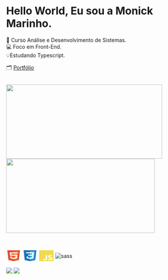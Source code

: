 # Hello World, Eu sou a Monick Marinho.

📖 Curso Análise e Desenvolvimento de Sistemas.
<br>
💻 Foco em Front-End.
<br>
💡Estudando Typescript.

🗂️ <a href="https://portfolio-indol-gamma-99.vercel.app/"  target="_blank">Portfólio</a>

<br>
<div style="display: inline_block">
  <a href="https://github.com/monickevelyn/github-readme-stats">
    <img height=200 width=420 align="center" src="https://github-readme-stats.vercel.app/api?username=monickevelyn&theme=midnight-purple&show_icons=true" />
  </a>
  <a href="https://github.com/monickevelyn/convoychat">
    <img height=200 width=400 align="center"src="https://github-readme-stats.vercel.app/api/top-langs?username=monickevelyn&layout=compact&langs_count=8&card_width=320&theme=midnight-purple&show_icons=true" />
  </a>
</div>

##

<div style="display: inline_block"><br>
  <img align="center" alt="html" height="30" width="40" src="https://raw.githubusercontent.com/devicons/devicon/master/icons/html5/html5-original.svg">
  <img align="center" alt="css" height="30" width="40" src="https://raw.githubusercontent.com/devicons/devicon/master/icons/css3/css3-original.svg">
  <img align="center" alt="js" height="30" width="40" src="https://raw.githubusercontent.com/devicons/devicon/master/icons/javascript/javascript-plain.svg">
  <img align="center" alt="sass" height="30" width="40" src="https://img.icons8.com/color/48/sass.png"/>
</div>
 
<div><br>
  <a href= "mailto:monickkmarinho@gmail.com"><img src="https://img.shields.io/badge/-Gmail-%23333?style=for-the-badge&logo=gmail&logoColor=white" target="_blank"></a>
  <a href="https://www.linkedin.com/in/monick-marinho-a8a8a72a3/" target="_blank"><img src="https://img.shields.io/badge/-LinkedIn-%230077B5?style=for-the-badge&logo=linkedin&logoColor=white" target="_blank"></a>   
</div>
